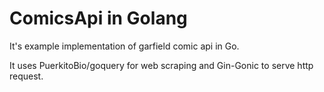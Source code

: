 # ComicsApi in Golang

It's example implementation of garfield comic api in Go.

It uses PuerkitoBio/goquery for web scraping and Gin-Gonic to serve http request.
